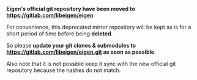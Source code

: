**Eigen's official git repository have been moved to https://gitlab.com/libeigen/eigen**

For convenience, this deprecated mirror repository will be kept as is for a short period of time before being **deleted**.

So please **update your git clones & submodules to https://gitlab.com/libeigen/eigen.git as soon as possible**.

Also note that it is not possible keep it sync with the new official git repository because the hashes do not match. 
